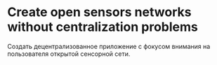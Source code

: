 # Create open sensors networks without centralization problems
Создать децентрализованное приложение с фокусом внимания на пользователя открытой сенсорной сети.
